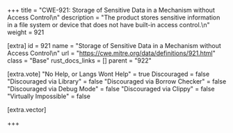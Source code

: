 +++
title = "CWE-921: Storage of Sensitive Data in a Mechanism without Access Control\n"
description = "The product stores sensitive information in a file system or device that does not have built-in access control.\n"
weight = 921

[extra]
id = 921
name = "Storage of Sensitive Data in a Mechanism without Access Control\n"
url = "https://cwe.mitre.org/data/definitions/921.html"
class = "Base"
rust_docs_links = []
parent = "922"

[extra.vote]
"No Help, or Langs Wont Help" = true
Discouraged = false
"Discouraged via Library" = false
"Discouraged via Borrow Checker" = false
"Discouraged via Debug Mode" = false
"Discouraged via Clippy" = false
"Virtually Impossible" = false

[extra.vector]

+++